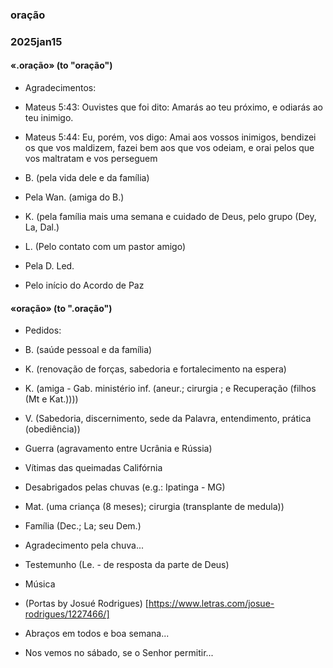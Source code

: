 ### oração
### 2025jan15

#### «.oração»	(to "oração")

- Agradecimentos:

- Mateus 5:43: Ouvistes que foi dito: Amarás ao teu próximo, e odiarás ao teu inimigo.
- Mateus 5:44: Eu, porém, vos digo: Amai aos vossos inimigos, bendizei os que vos maldizem, fazei bem aos que vos odeiam, e orai pelos que vos maltratam e vos perseguem

- B. (pela vida dele e da família)
- Pela Wan. (amiga do B.)
- K. (pela família mais uma semana e cuidado de Deus, pelo grupo (Dey,
  La, Dal.)
- L. (Pelo contato com um pastor amigo)
- Pela D. Led.
- Pelo início do Acordo de Paz

#### «oração»  (to ".oração")

- Pedidos:
- B. (saúde pessoal e da família)
- K. (renovação de forças, sabedoria e fortalecimento na espera)
- K. (amiga - Gab. ministério inf. (aneur.; cirurgia ; e Recuperação
  (filhos (Mt e Kat.))))
- V. (Sabedoria, discernimento, sede da Palavra, entendimento, prática
  (obediência))
- Guerra (agravamento entre Ucrânia e Rússia)
- Vítimas das queimadas Califórnia
- Desabrigados pelas chuvas (e.g.: Ipatinga - MG)
- Mat. (uma criança (8 meses); cirurgia (transplante de medula))
- Família (Dec.; La; seu Dem.)
- Agradecimento pela chuva...

- Testemunho (Le. - de resposta da parte de Deus)

- Música 
- (Portas by Josué Rodrigues) [https://www.letras.com/josue-rodrigues/1227466/]

- Abraços em todos e boa semana...
- Nos vemos no sábado, se o Senhor permitir...
